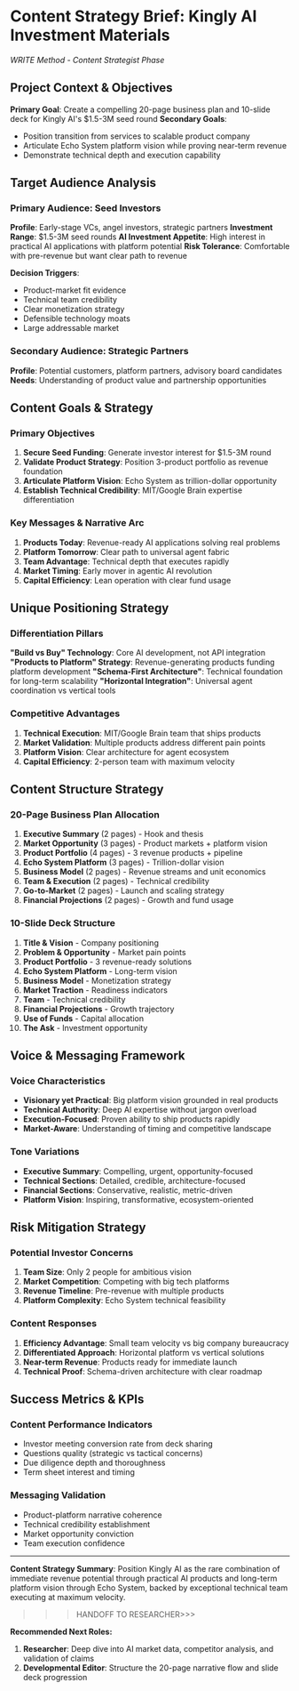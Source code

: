 # Content Strategy Brief: Kingly AI Investment Materials
*WRITE Method - Content Strategist Phase*

## Project Context & Objectives

**Primary Goal**: Create a compelling 20-page business plan and 10-slide deck for Kingly AI's $1.5-3M seed round
**Secondary Goals**: 
- Position transition from services to scalable product company
- Articulate Echo System platform vision while proving near-term revenue
- Demonstrate technical depth and execution capability

## Target Audience Analysis

### Primary Audience: Seed Investors
**Profile**: Early-stage VCs, angel investors, strategic partners
**Investment Range**: $1.5-3M seed rounds
**AI Investment Appetite**: High interest in practical AI applications with platform potential
**Risk Tolerance**: Comfortable with pre-revenue but want clear path to revenue

**Decision Triggers**:
- Product-market fit evidence
- Technical team credibility
- Clear monetization strategy
- Defensible technology moats
- Large addressable market

### Secondary Audience: Strategic Partners
**Profile**: Potential customers, platform partners, advisory board candidates
**Needs**: Understanding of product value and partnership opportunities

## Content Goals & Strategy

### Primary Objectives
1. **Secure Seed Funding**: Generate investor interest for $1.5-3M round
2. **Validate Product Strategy**: Position 3-product portfolio as revenue foundation
3. **Articulate Platform Vision**: Echo System as trillion-dollar opportunity
4. **Establish Technical Credibility**: MIT/Google Brain expertise differentiation

### Key Messages & Narrative Arc
1. **Products Today**: Revenue-ready AI applications solving real problems
2. **Platform Tomorrow**: Clear path to universal agent fabric
3. **Team Advantage**: Technical depth that executes rapidly
4. **Market Timing**: Early mover in agentic AI revolution
5. **Capital Efficiency**: Lean operation with clear fund usage

## Unique Positioning Strategy

### Differentiation Pillars
**"Build vs Buy" Technology**: Core AI development, not API integration
**"Products to Platform" Strategy**: Revenue-generating products funding platform development
**"Schema-First Architecture"**: Technical foundation for long-term scalability
**"Horizontal Integration"**: Universal agent coordination vs vertical tools

### Competitive Advantages
1. **Technical Execution**: MIT/Google Brain team that ships products
2. **Market Validation**: Multiple products address different pain points
3. **Platform Vision**: Clear architecture for agent ecosystem
4. **Capital Efficiency**: 2-person team with maximum velocity

## Content Structure Strategy

### 20-Page Business Plan Allocation
1. **Executive Summary** (2 pages) - Hook and thesis
2. **Market Opportunity** (3 pages) - Product markets + platform vision
3. **Product Portfolio** (4 pages) - 3 revenue products + pipeline
4. **Echo System Platform** (3 pages) - Trillion-dollar vision
5. **Business Model** (2 pages) - Revenue streams and unit economics
6. **Team & Execution** (2 pages) - Technical credibility
7. **Go-to-Market** (2 pages) - Launch and scaling strategy
8. **Financial Projections** (2 pages) - Growth and fund usage

### 10-Slide Deck Structure
1. **Title & Vision** - Company positioning
2. **Problem & Opportunity** - Market pain points
3. **Product Portfolio** - 3 revenue-ready solutions
4. **Echo System Platform** - Long-term vision
5. **Business Model** - Monetization strategy
6. **Market Traction** - Readiness indicators
7. **Team** - Technical credibility
8. **Financial Projections** - Growth trajectory
9. **Use of Funds** - Capital allocation
10. **The Ask** - Investment opportunity

## Voice & Messaging Framework

### Voice Characteristics
- **Visionary yet Practical**: Big platform vision grounded in real products
- **Technical Authority**: Deep AI expertise without jargon overload
- **Execution-Focused**: Proven ability to ship products rapidly
- **Market-Aware**: Understanding of timing and competitive landscape

### Tone Variations
- **Executive Summary**: Compelling, urgent, opportunity-focused
- **Technical Sections**: Detailed, credible, architecture-focused
- **Financial Sections**: Conservative, realistic, metric-driven
- **Platform Vision**: Inspiring, transformative, ecosystem-oriented

## Risk Mitigation Strategy

### Potential Investor Concerns
1. **Team Size**: Only 2 people for ambitious vision
2. **Market Competition**: Competing with big tech platforms
3. **Revenue Timeline**: Pre-revenue with multiple products
4. **Platform Complexity**: Echo System technical feasibility

### Content Responses
1. **Efficiency Advantage**: Small team velocity vs big company bureaucracy
2. **Differentiated Approach**: Horizontal platform vs vertical solutions
3. **Near-term Revenue**: Products ready for immediate launch
4. **Technical Proof**: Schema-driven architecture with clear roadmap

## Success Metrics & KPIs

### Content Performance Indicators
- Investor meeting conversion rate from deck sharing
- Questions quality (strategic vs tactical concerns)
- Due diligence depth and thoroughness
- Term sheet interest and timing

### Messaging Validation
- Product-platform narrative coherence
- Technical credibility establishment
- Market opportunity conviction
- Team execution confidence

---

**Content Strategy Summary**: Position Kingly AI as the rare combination of immediate revenue potential through practical AI products and long-term platform vision through Echo System, backed by exceptional technical team executing at maximum velocity.

>>>HANDOFF TO RESEARCHER>>>

**Recommended Next Roles:**
1. **Researcher**: Deep dive into AI market data, competitor analysis, and validation of claims
2. **Developmental Editor**: Structure the 20-page narrative flow and slide deck progression